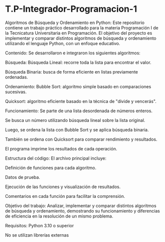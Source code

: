 # T.P-Integrador-Programacion-1
Algoritmos de Búsqueda y Ordenamiento en Python:
Este repositorio contiene un trabajo práctico desarrollado para la materia Programación I de la Tecnicatura Universitaria en Programación. El objetivo del proyecto es implementar y comparar distintos algoritmos de búsqueda y ordenamiento utilizando el lenguaje Python, con un enfoque educativo.

Contenido:
Se desarrollaron e integraron los siguientes algoritmos:

Búsqueda:
Búsqueda Lineal: recorre toda la lista para encontrar el valor.

Búsqueda Binaria: busca de forma eficiente en listas previamente ordenadas.

Ordenamiento:
Bubble Sort: algoritmo simple basado en comparaciones sucesivas.

Quicksort: algoritmo eficiente basado en la técnica de "divide y vencerás".

Funcionamiento:
Se parte de una lista desordenada de números enteros.

Se busca un número utilizando búsqueda lineal sobre la lista original.

Luego, se ordena la lista con Bubble Sort y se aplica búsqueda binaria.

También se ordena con Quicksort para comparar rendimiento y resultados.

El programa imprime los resultados de cada operación.

Estructura del código:
El archivo principal incluye:

Definición de funciones para cada algoritmo.

Datos de prueba.

Ejecución de las funciones y visualización de resultados.

Comentarios en cada función para facilitar la comprensión.

Objetivo del trabajo:
Analizar, implementar y comparar distintos algoritmos de búsqueda y ordenamiento, demostrando su funcionamiento y diferencias de eficiencia en la resolución de un mismo problema.

Requisitos:
Python 3.10 o superior

No se utilizan librerías externas
